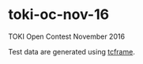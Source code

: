 # toki-oc-nov-16
TOKI Open Contest November 2016

Test data are generated using [tcframe](https://github.com/tcframe/tcframe).
